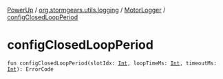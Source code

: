 [PowerUp](../../index.md) / [org.stormgears.utils.logging](../index.md) / [MotorLogger](index.md) / [configClosedLoopPeriod](./config-closed-loop-period.md)

# configClosedLoopPeriod

`fun configClosedLoopPeriod(slotIdx: `[`Int`](https://kotlinlang.org/api/latest/jvm/stdlib/kotlin/-int/index.html)`, loopTimeMs: `[`Int`](https://kotlinlang.org/api/latest/jvm/stdlib/kotlin/-int/index.html)`, timeoutMs: `[`Int`](https://kotlinlang.org/api/latest/jvm/stdlib/kotlin/-int/index.html)`): ErrorCode`